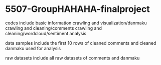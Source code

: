 # 5507-GroupHAHAHA-finalproject
codes include basic information crawling and visualization/danmaku crawling and cleaning/comments crawling and cleaning/wordcloud/sentiment analysis

data samples include the first 10 rows of cleaned comments and cleaned danmaku used for analysis

raw datasets include all raw datasets of comments and danmaku
